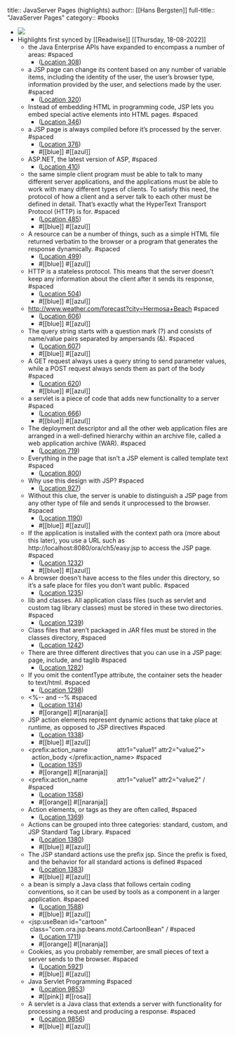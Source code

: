 title:: JavaServer Pages (highlights)
author:: [[Hans Bergsten]]
full-title:: "JavaServer Pages"
category:: #books

- ![](https://images-na.ssl-images-amazon.com/images/I/514oOAgmIlL._SL200_.jpg)
- Highlights first synced by [[Readwise]] [[Thursday, 18-08-2022]]
	- the Java Enterprise APIs have expanded to encompass a number of areas: #spaced
		- ([Location 308](https://readwise.io/to_kindle?action=open&asin=B0093T4LXG&location=308))
	- a JSP page can change its content based on any number of variable items, including the identity of the user, the user’s browser type, information provided by the user, and selections made by the user. #spaced
		- ([Location 320](https://readwise.io/to_kindle?action=open&asin=B0093T4LXG&location=320))
	- Instead of embedding HTML in programming code, JSP lets you embed special active elements into HTML pages. #spaced
		- ([Location 346](https://readwise.io/to_kindle?action=open&asin=B0093T4LXG&location=346))
	- a JSP page is always compiled before it’s processed by the server. #spaced
		- ([Location 376](https://readwise.io/to_kindle?action=open&asin=B0093T4LXG&location=376))
		- #[[blue]] #[[azul]]
	- ASP.NET, the latest version of ASP, #spaced
		- ([Location 410](https://readwise.io/to_kindle?action=open&asin=B0093T4LXG&location=410))
	- the same simple client program must be able to talk to many different server applications, and the applications must be able to work with many different types of clients. To satisfy this need, the protocol of how a client and a server talk to each other must be defined in detail. That’s exactly what the HyperText Transport Protocol (HTTP) is for. #spaced
		- ([Location 485](https://readwise.io/to_kindle?action=open&asin=B0093T4LXG&location=485))
		- #[[blue]] #[[azul]]
	- A resource can be a number of things, such as a simple HTML file returned verbatim to the browser or a program that generates the response dynamically. #spaced
		- ([Location 499](https://readwise.io/to_kindle?action=open&asin=B0093T4LXG&location=499))
		- #[[blue]] #[[azul]]
	- HTTP is a stateless protocol. This means that the server doesn’t keep any information about the client after it sends its response, #spaced
		- ([Location 504](https://readwise.io/to_kindle?action=open&asin=B0093T4LXG&location=504))
		- #[[blue]] #[[azul]]
	- http://www.weather.com/forecast?city=Hermosa+Beach #spaced
		- ([Location 606](https://readwise.io/to_kindle?action=open&asin=B0093T4LXG&location=606))
		- #[[blue]] #[[azul]]
	- The query string starts with a question mark (?) and consists of name/value pairs separated by ampersands (&). #spaced
		- ([Location 607](https://readwise.io/to_kindle?action=open&asin=B0093T4LXG&location=607))
		- #[[blue]] #[[azul]]
	- A GET request always uses a query string to send parameter values, while a POST request always sends them as part of the body #spaced
		- ([Location 620](https://readwise.io/to_kindle?action=open&asin=B0093T4LXG&location=620))
		- #[[blue]] #[[azul]]
	- a servlet is a piece of code that adds new functionality to a server #spaced
		- ([Location 666](https://readwise.io/to_kindle?action=open&asin=B0093T4LXG&location=666))
		- #[[blue]] #[[azul]]
	- The deployment descriptor and all the other web application files are arranged in a well-defined hierarchy within an archive file, called a web application archive (WAR). #spaced
		- ([Location 719](https://readwise.io/to_kindle?action=open&asin=B0093T4LXG&location=719))
	- Everything in the page that isn’t a JSP element is called template text #spaced
		- ([Location 800](https://readwise.io/to_kindle?action=open&asin=B0093T4LXG&location=800))
	- Why use this design with JSP? #spaced
		- ([Location 927](https://readwise.io/to_kindle?action=open&asin=B0093T4LXG&location=927))
	- Without this clue, the server is unable to distinguish a JSP page from any other type of file and sends it unprocessed to the browser. #spaced
		- ([Location 1190](https://readwise.io/to_kindle?action=open&asin=B0093T4LXG&location=1190))
		- #[[blue]] #[[azul]]
	- If the application is installed with the context path ora (more about this later), you use a URL such as http://localhost:8080/ora/ch5/easy.jsp to access the JSP page. #spaced
		- ([Location 1232](https://readwise.io/to_kindle?action=open&asin=B0093T4LXG&location=1232))
		- #[[blue]] #[[azul]]
	- A browser doesn’t have access to the files under this directory, so it’s a safe place for files you don’t want public. #spaced
		- ([Location 1235](https://readwise.io/to_kindle?action=open&asin=B0093T4LXG&location=1235))
	- lib and classes. All application class files (such as servlet and custom tag library classes) must be stored in these two directories. #spaced
		- ([Location 1239](https://readwise.io/to_kindle?action=open&asin=B0093T4LXG&location=1239))
	- Class files that aren’t packaged in JAR files must be stored in the classes directory, #spaced
		- ([Location 1242](https://readwise.io/to_kindle?action=open&asin=B0093T4LXG&location=1242))
	- There are three different directives that you can use in a JSP page: page, include, and taglib #spaced
		- ([Location 1282](https://readwise.io/to_kindle?action=open&asin=B0093T4LXG&location=1282))
	- If you omit the contentType attribute, the container sets the header to text/html. #spaced
		- ([Location 1298](https://readwise.io/to_kindle?action=open&asin=B0093T4LXG&location=1298))
	- <%-- and --% #spaced
		- ([Location 1314](https://readwise.io/to_kindle?action=open&asin=B0093T4LXG&location=1314))
		- #[[orange]] #[[naranja]]
	- JSP action elements represent dynamic actions that take place at runtime, as opposed to JSP directives #spaced
		- ([Location 1338](https://readwise.io/to_kindle?action=open&asin=B0093T4LXG&location=1338))
		- #[[blue]] #[[azul]]
	- <prefix:action_name                 attr1="value1" attr2="value2">   action_body </prefix:action_name> #spaced
		- ([Location 1351](https://readwise.io/to_kindle?action=open&asin=B0093T4LXG&location=1351))
		- #[[orange]] #[[naranja]]
	- <prefix:action_name                 attr1="value1" attr2="value2" / #spaced
		- ([Location 1358](https://readwise.io/to_kindle?action=open&asin=B0093T4LXG&location=1358))
		- #[[orange]] #[[naranja]]
	- Action elements, or tags as they are often called, #spaced
		- ([Location 1369](https://readwise.io/to_kindle?action=open&asin=B0093T4LXG&location=1369))
	- Actions can be grouped into three categories: standard, custom, and JSP Standard Tag Library. #spaced
		- ([Location 1380](https://readwise.io/to_kindle?action=open&asin=B0093T4LXG&location=1380))
		- #[[blue]] #[[azul]]
	- The JSP standard actions use the prefix jsp. Since the prefix is fixed, and the behavior for all standard actions is defined #spaced
		- ([Location 1383](https://readwise.io/to_kindle?action=open&asin=B0093T4LXG&location=1383))
		- #[[blue]] #[[azul]]
	- a bean is simply a Java class that follows certain coding conventions, so it can be used by tools as a component in a larger application. #spaced
		- ([Location 1588](https://readwise.io/to_kindle?action=open&asin=B0093T4LXG&location=1588))
		- #[[blue]] #[[azul]]
	- <jsp:useBean id="cartoon"       class="com.ora.jsp.beans.motd.CartoonBean" / #spaced
		- ([Location 1711](https://readwise.io/to_kindle?action=open&asin=B0093T4LXG&location=1711))
		- #[[orange]] #[[naranja]]
	- Cookies, as you probably remember, are small pieces of text a server sends to the browser. #spaced
		- ([Location 5921](https://readwise.io/to_kindle?action=open&asin=B0093T4LXG&location=5921))
		- #[[blue]] #[[azul]]
	- Java Servlet Programming #spaced
		- ([Location 9853](https://readwise.io/to_kindle?action=open&asin=B0093T4LXG&location=9853))
		- #[[pink]] #[[rosa]]
	- A servlet is a Java class that extends a server with functionality for processing a request and producing a response. #spaced
		- ([Location 9856](https://readwise.io/to_kindle?action=open&asin=B0093T4LXG&location=9856))
		- #[[blue]] #[[azul]]